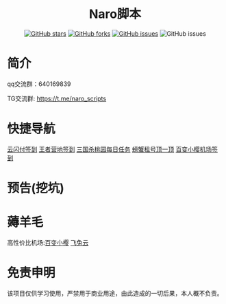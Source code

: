 <div align="center"> 
<h1 align="center">Naro脚本</h1>
 
[![GitHub stars](https://img.shields.io/github/stars/NaroisCool/naro-scripts?style=flat-square)](https://github.com/NaroisCool/naro-scripts)
[![GitHub forks](https://img.shields.io/github/forks/NaroisCool/naro-scripts?style=flat-square)](https://github.com/NaroisCool/naro-scripts/network)
[![GitHub issues](https://img.shields.io/github/issues/NaroisCool/naro-scripts?style=flat-square)](https://github.com/NaroisCool/naro-scripts/issues)
![GitHub issues](https://img.shields.io/github/languages/code-size/NaroisCool/naro-scripts?style=flat-square)
</div>  

# 简介
qq交流群：640169839

TG交流群: https://t.me/naro_scripts

# 快捷导航
[云闪付签到](https://github.com/NaroisCool/naro-scripts/blob/master/云闪付.js)
[王者营地签到](https://github.com/NaroisCool/naro-scripts/blob/master/王者营地.js)
[三国杀桃园每日任务](https://github.com/NaroisCool/naro-scripts/blob/master/三国桃园.js)
[螃蟹租号顶一顶](https://github.com/NaroisCool/naro-scripts/blob/master/%E8%9E%83%E8%9F%B9%E7%A7%9F%E5%8F%B7%E9%A1%B6%E4%B8%80%E9%A1%B6.js)
[百变小樱机场签到](https://github.com/NaroisCool/naro-scripts/blob/master/%E6%9C%BA%E5%9C%BA%E7%AD%BE%E5%88%B0.py)

# 预告(挖坑)

# 薅羊毛

高性价比机场:[百变小樱](https://dash.bbxy.buzz/auth/register?code=G9we) [飞兔云](https://xn--9kq10e0y7h.site/index.html?register=kPJ9Iusm)

# 免责申明
该项目仅供学习使用，严禁用于商业用途，由此造成的一切后果，本人概不负责。

